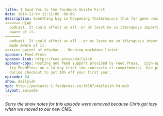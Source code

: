 ```yaml
---
title: I Said Yes to the Facebook Invite First
date: 2014-11-04 12:11:00 -06:00
description: Something big is happening that&rsquo;s thus far gone unsaid on this
<<<<<<< HEAD
  podcast. It could affect us all -or at least me so it&rsquo;s important you be made
  aware of it.
=======
  podcast. It could affect us all - or at least me so it&rsquo;s important you be
  made aware of it.
>>>>>>> parent of ddae6ac... Running markdown linter
sponsor: Feed.Press
sponsor-link: http://feed.press/dailyish
sponsor-copy: Hosting and feed support provided by Feed.Press.  Sign-up today and
  try FeedPress on a 14 day trial (no contracts or commitments). Use promo code "dailyish"
  during checkout to get 10% off your first year.
episode: 54
show: dailyish
mp3: http://podcasts-1.feedpress.co/10587/dailyish-54.mp3
layout: episode
---
```


<em>Sorry the show notes for this episode were removed because Chris got lazy when we moved to our new CMS</em>.
